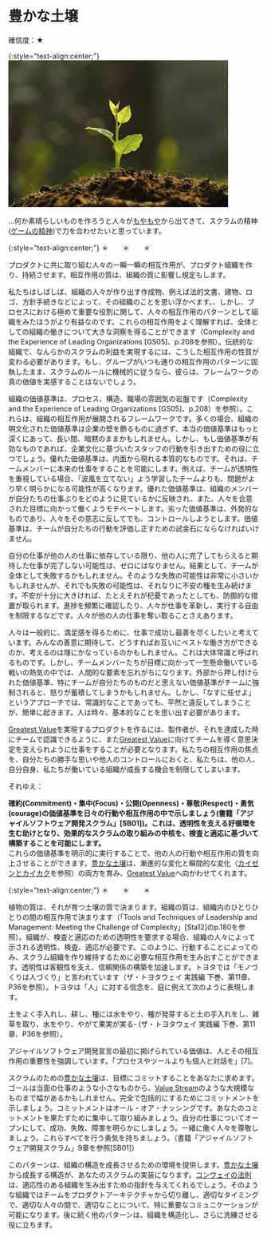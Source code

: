# 豊かな土壌

確信度：★

{:style="text-align:center;"}
![ch02_03_3_Fertile_Soil1](Images/ch02_03_3_Fertile_Soil1.png)

...何か素晴らしいものを作ろうと人々が​[もやもや](ch02_02_2_The_Mist.md)から出てきて、スクラムの精神 (​[ゲームの精神](ch01_01_1_The_Spirit_of_the_Game.md)​)で力を合わせたいと思っています。

{:style="text-align:center;"}
＊　　＊　　＊

プロダクトに共に取り組む人々の一瞬一瞬の相互作用が、プロダクト組織を作り、持続させます。相互作用の質は、組織の質に影響し規定もします。

私たちはしばしば、組織の人々が作り出す作成物、例えば法的文書、建物、ロゴ、方針手続きなどによって、その組織のことを思い浮かべます。、しかし、プロセスにおける極めて重要な役割に関して、人々の相互作用のパターンとして組織をみたほうがより有益なのです。これらの相互作用をよく理解すれば、全体としての組織の働きについて大きな洞察を得ることができます（Complexity and the Experience of Leading Organizations [GS05]、p.208を参照）。伝統的な組織で、なんらかのスクラムの利益を実現するには、こうした相互作用の性質が変わる必要があります。もし、グループがいつも通りの相互作用のパターンに固執したまま、スクラムのルールに機械的に従うなら、彼らは、フレームワークの真の価値を実感することはないでしょう。

組織の価値基準は、プロセス、構造、職場の雰囲気の岩盤です（Complexity and the Experience of Leading Organizations [GS05]、p.208）を参照）。これらは、組織の相互作用が展開されるフレームワークです。多くの場合、組織の明文化された価値基準は企業の壁を飾るものに過ぎず、本当の価値基準はもっと深くにあって、長い間、暗黙のままかもしれません。しかし、もし価値基準が有効なものであれば、企業文化に基づいたスタッフの行動を引き出すための役に立つでしょう。優れた価値基準は、内面から現れる本質的なものです。それは、チームメンバーに本来の仕事をすることを可能にします。例えば、チームが透明性を重視している場合、「波風を立てない」よう学習したチームよりも、問題がより早く明らかになる可能性が高くなります。優れた価値基準は、組織のメンバーが自分たちの仕事ぶりをどのように見ているかに反映され、また、人々を合意された目標に向かって働くようモチベートします。劣った価値基準は、外発的なものであり、人々をその意志に反してでも、コントロールしようとします。価値基準は、チームが自分たちの行動を評価し正すための試金石にならなければいけません。

自分の仕事が他の人の仕事に依存している限り、他の人に完了してもらえると期待した仕事が完了しない可能性は、ゼロにはなりません。結果として、チームが全体として失敗するかもしれません。そのような失敗の可能性は非常に小さいかもしれませんが、それでも失敗の可能性は、それなりに不安の種を生み続けます。不安が十分に大きければ、たとえそれが杞憂であったとしても、防御的な措置が取られます。進捗を頻繁に確認したり、人々が仕事を革新し、実行する自由を制限するなどです。人々が他の人の仕事を奪い取ることさえあります。

人々は一般的に、満足感を得るために、仕事で成功し最善を尽くしたいと考えています。みんなの善意に期待して、どうすればお互いにベストな働き方ができるのか、考えるのは理にかなっているのかもしれません。これは大体常識と呼ばれるものです。しかし、チームメンバーたちが目標に向かって一生懸命働いている戦いの熱気の中では、人間的な要素を忘れがちになります。外部から押し付けられた価値基準、特にチームが自分たちのものだと思えない価値基準がチームに強制されると、怒りが蓄積してしまうかもしれません。しかし、「なすに任せよ」というアプローチでは、常識的なことであっても、平然と違反してしまうことが、簡単に起きます。人は時々、基本的なことを思い出す必要があります。

​[Greatest Value](https://sites.google.com/a/scrumplop.org/published-patterns/value-stream/greatest-value)を実現するプロダクトを作るには、製作者が、それを達成した時にチームで認識できるように、また[Greatest Value](https://sites.google.com/a/scrumplop.org/published-patterns/value-stream/greatest-value)に向けてチームを導く意思決定を支えられように仕事をすることが必要となります。私たちの相互作用の焦点を、自分たちの勝手な思いや他人のコントロールにおくと、私たちは、他の人、自分自身、私たちが働いている組織が成長する機会を制限してしまいます。

それゆえ：

**確約(Commitment)・集中(Focus)・公開(Openness)・尊敬(Respect)・勇気(courage)の価値基準を日々の行動や相互作用の中で示しましょう(書籍「アジャイルソフトウェア開発スクラム」[SB01])。これは、透明性を支える好循環を生む助けとなり、効果的なスクラムの取り組みの中核を、検査と適応に基づいて構築することを可能にします。**<br>これらの価値基準を明示的に実行することで、他の人の行動や相互作用の質を向上させることができます。[豊かな土壌](ch02_03_3_Fertile_Soil.md)は、漸進的な変化と瞬間的な変化（[カイゼンとカイカク](ch02_19_Kaizen_and_Kaikaku.md)を参照）の両方を育み、[Greatest Value](https://sites.google.com/a/scrumplop.org/published-patterns/value-stream/greatest-value)へ向かわせてくれます。

{:style="text-align:center;"}
＊　　＊　　＊

植物の質は、それが育つ土壌の質で決まります。組織の質は、組織内のひとりひとりの間の相互作用で決まります（「Tools and Techniques of Leadership and Management: Meeting the Challenge of Complexity」[Sta12]のp.180を参照）。組織が、検査と適応のための透明性を要求する場合、組織の人々によって示される透明性、検査、適応が必要です。このように、行動することによってのみ、スクラム組織を作り維持するために必要な相互作用を生み出すことができます。透明性は客観性を支え、信頼関係の構築を加速します。トヨタでは「モノづくりは人づくり」と言われています（ザ・トヨタウェイ 実践編 下巻、第11章、P36を参照）。トヨタは「人」に対する信念を、庭に例えて次のように表現します。

土をよく手入れし、耕し、種には水をやり、種が発芽すると土の手入れをし、雑草を取り、水をやり、やがて果実が実る- (ザ・トヨタウェイ 実践編 下巻、第11章、P36を参照）。

アジャイルソフトウェア開発宣言の最初に掲げられている価値は、人とその相互作用の重要性を強調しています。「プロセスやツールよりも個人と対話を」[7]。

スクラムのための[豊かな土壌](ch02_03_3_Fertile_Soil.md)は、目標にコミットすることをあなたに求めます。ゴールは当面の仕事のような小さなものから、[Value Stream](https://sites.google.com/a/scrumplop.org/published-patterns/value-stream)のような大規模なものまで幅があるかもしれません。完全で包括的にするためにコミットメントを示しましょう。コミットメントはオール・オア・ナッシングです。あなたのコミットメントを果たすために集中して取り組みましょう。自分の仕事についてオープンにして、成功、失敗、障害を明らかにしましょう。一緒に働く人々を尊敬しましょう。これらすべてを行う勇気を持ちましょう。（書籍「アジャイルソフトウェア開発スクラム」9章を参照[SB01]）

このパターンは、組織の構造を成長させるための環境を提供します。[豊かな土壌](ch02_03_3_Fertile_Soil.md)から成長する構造が、あなたのスクラムの実装になります。[コンウェイの法則](ch02_04_4_Conway_s_Law.md)は、適応性のある組織を生み出すための指針を与えてくれるでしょう。そのような組織ではチームをプロダクトアーキテクチャから切り離し、適切なタイミングで、適切な人々の間で、適切なことについて、特に重要なコミュニケーションが可能になります。後に続く他のパターンは、組織を構造化し、さらに洗練させる役に立ちます。

